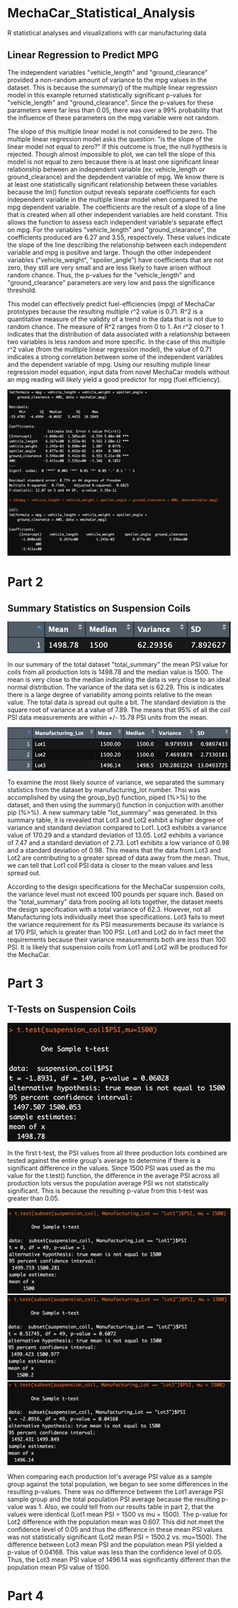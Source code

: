 # MechaCar_Statistical_Analysis
R statistical analyses and visualizations with car manufacturing data


## Linear Regression to Predict MPG

The independent variables "vehicle_length" and "ground_clearance" provided a non-random amount of variance to the mpg values in the dataset.
This is because the summary() of the multiple linear regression model in this example returned statistically significant p-values for "vehicle_length" and "ground_clearance".
Since the p-values for these parameters were far less than 0.05, there was over a 99% probability that the influence of these parameters on the mpg variable were not random.

The slope of this multiple linear model is not considered to be zero. The multiple linear regression model asks the question: "is the slope of the linear model not equal to zero?"
If this outcome is true, the null hypthesis is rejected. Though almost impossible to plot, we can tell the slope of this model is not equal to zero because there is at least one significant linear relationship between
an independent variable (ex: vehicle_length or ground_clearance) and the depdendent variable of mpg.
We know there is at least one statistically significant relationship between these variables because the lm() function output reveals separate coefficients for each independent variable in the multiple linear model
when compared to the mpg dependent variable. The coefficients are the result of a slope of a line that is created when all other independent variables are held constant. This allows the function to assess each independent
variable's separate effect on mpg. For the variables "vehicle_length" and "ground_clearance", the coefficients produced are 6.27 and 3.55, respectively. These values indicate the slope of the line describing the relationship
between each independent variable and mpg is positive and large. Though the other independent variables ("vehicle_weight", "spoiler_angle") have coefficients that are not zero, they still are very small and are less likely to have arisen without random chance. Thus, the p-values for the "vehicle_length" and "ground_clearance" parameters are very low and pass the significance threshold.

This model can effectively predict fuel-efficiencies (mpg) of MechaCar prototypes because the resulting multiple r^2 value is 0.71. R^2 is a quantitative measure of the 
validity of a trend in the data that is not due to random chance. The measure of R^2 ranges from 0 to 1. An r^2 closer to 1 indicates that the distribution of data associated with a relationship between two variables is less random and more specific. In the case of this multiple r^2 value (from the multiple linear regression model), the value of 0.71 indicates a strong correlation between some of the independent variables and the dependent variable of mpg. Using our resulting mutiple linear regression model equation, input data from novel MechaCar models without an mpg reading will likely yield a good predictor for mpg (fuel efficiency).

![MechaCar_Statistical_Analysis](https://github.com/willmino/MechaCar_Statistical_Analysis/blob/main/images/part1_mult_lin_regression.png)

# Part 2

## Summary Statistics on Suspension Coils

![total_summary](https://github.com/willmino/MechaCar_Statistical_Analysis/blob/main/images/total_summary.png)

In our summary of the total dataset "total_summary" the mean PSI value for coils from all production lots is 1498.78 and the median value is 1500. The mean is very close to the median indicating the data is very close to an ideal normal distribution. The variance of the data set is 62.29. This is indicates there is a large degree of variability among points relative to the mean value. The total data is spread out quite a bit. The standard deviation is the square root of variance at a value of 7.89. The means that 95% of all the coil PSI data measurements are within +/- 15.78 PSI units from the mean.

![lot_summary](https://github.com/willmino/MechaCar_Statistical_Analysis/blob/main/images/lot_summary.png)

To examine the most likely source of variance, we separated the summary statistics from the dataset by manufacturing_lot number. Thsi was accomplished by using the group_by() function, piped (%>%) to the dataset, and then using the summary() function in conjuction with another pip (%>%). A new summary table "lot_summary" was generated. In this summary table, it is revealed that Lot3 and Lot2 exhibit a higher degree of variance and standard deviation compared to Lot1. Lot3 exhibits a variance value of 170.29 and a standard deviation of 13.05. Lot2 exhibits a variance of 7.47 and a standard deviation of 2.73. Lot1 exhibits a low variance of 0.98 and a standard deviation of 0.98. This means that the data from Lot3 and Lot2 are contributing to a greater spread of data away from the mean. Thus, we can tell that Lot1 coil PSI data is closer to the mean values and less spread out. 

According to the design specifications for the MechaCar suspension coils, the variance level must not exceed 100 pounds per square inch. Based on the "total_summary" data from pooling all lots together, the dataset meets the design specification with a total variance of 62.3. However, not all Manufacturing lots individually meet thse specifications. Lot3 fails to meet the variance requirement for its PSI measurements because its variance is at 170 PSI, which is greater than 100 PSI. Lot1 and Lot2 do in fact meet the requirements because their variance measurements both are less than 100 PSI. It is likely that suspension coils from Lot1 and Lot2 will be produced for the MechaCar.

# Part 3

## T-Tests on Suspension Coils

![t.test_population_mean](https://github.com/willmino/MechaCar_Statistical_Analysis/blob/main/images/t.test_1.png)

In the first t-test, the PSI values from all three production lots combined are tested against the entire group's average to determine if there is a significant difference in the values. Since 1500 PSI was used as the mu value for the t.test() function, the difference in the average PSI across all production lots versus the population average PSI ws not statistically significant. This is because the resulting p-value from this t-test was greater than 0.05.

![t.test_Lot1](https://github.com/willmino/MechaCar_Statistical_Analysis/blob/main/images/t.test_Lot1.png)
![t.test_Lot2](https://github.com/willmino/MechaCar_Statistical_Analysis/blob/main/images/t.test_Lot2.png)
![t.test_Lot3](https://github.com/willmino/MechaCar_Statistical_Analysis/blob/main/images/t.test_Lot3.png)

When comparing each production lot's average PSI value as a sample group against the total population, we began to see some differences in the resulting p-values. There was no difference between the Lot1 average PSI sample group and the total population PSI average because the resulting p-value was 1. Also, we could tell from our results table in part 2, that the values were identical (Lot1 mean PSI = 1500 vs mu = 1500). The p-value for Lot2 difference with the population mean was 0.607. This did not meet the confidence level of 0.05 and thus the difference in these mean PSI values was not statistically significant (Lot2 mean PSI = 1500.2 vs. mu=1500). The difference between Lot3 mean PSI and the population mean PSI yielded a p-value of 0.04168. This value was less than the confidence level of 0.05. Thus, the Lot3 mean PSI value of 1496.14 was significantly different than the population mean PSI value of 1500.

# Part 4




